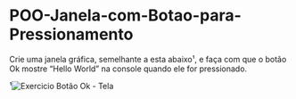 # POO-Janela-com-Botao-para-Pressionamento

Crie uma janela gráfica, semelhante a esta abaixo¹, e faça com que o botão Ok mostre “Hello World” na console quando ele for pressionado.

¹![Exercicio Botão Ok - Tela](https://user-images.githubusercontent.com/54561697/170828212-d7cc112f-fd09-410d-8aa6-129db92f5002.png)
